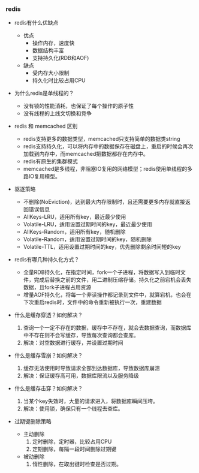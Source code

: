 ### redis
* redis有什么优缺点
    * 优点
        * 操作内存，速度快
        * 数据结构丰富
        * 支持持久化(RDB和AOF)
    * 缺点
        * 受内存大小限制
        * 持久化时比较占用CPU
* 为什么redis是单线程的？
    * 没有锁的性能消耗，也保证了每个操作的原子性
    * 没有线程的上线文切换和竞争

* redis 和 memcached 区别
    * redis支持更多的数据类型，memcached只支持简单的数据类string
    * redis支持持久化，可以将内存中的数据保存在磁盘上，重启的时候会再次加载到内存中，而memcached把数据都存在内存中。
    * redis有原生的集群模式
    * memcached是多线程，非阻塞IO复用的网络模型；redis使用单线程的多路IO复用模型。

* 驱逐策略
    * 不删除(NoEviction)，达到最大内存限制时，且还需要更多内存就直接返回错误信息
    * AllKeys-LRU，适用所有key，最近最少使用
    * Volatile-LRU，适用设置过期时间的key，最近最少使用
    * AllKeys-Random，适用所有key，随机删除
    * Volatile-Random，适用设置过期时间的key，随机删除
    * Volatile-TTL，适用设置过期时间的key，优先删除剩余时间短的key

* redis有哪几种持久化方式？
    * 全量RDB持久化，在指定时间，fork一个子进程，将数据写入到临时文件，完成后替换之前的文件，用二进制压缩存储。持久化之前宕机会丢失数据，且fork子进程占用资源
    * 增量AOF持久化，将每一个非读操作都记录到文件中，就算宕机，也会在下次重启redis时，文件中的命令重新被执行一次，重建数据

* 什么是缓存穿透？如何解决？
    1. 查询一个一定不存在的数据，缓存中不存在，就会去数据查询，而数据库中不存在则不会写缓存，导致每次查询都会查库。
    2. 解决：对空数据进行缓存，并设置过期时间

* 什么是缓存雪崩？如何解决？
    1. 缓存无法使用时导致请求全部到达数据库，导致数据库崩溃
    2. 解决：保证缓存高可用，数据库限流以及服务降级

* 什么是缓存击穿？如何解决？
    1. 当某个key失效时，大量的请求进入，将数据库瞬间压垮。
    2. 解决：使用锁，确保只有一个线程去查库。

* 过期键删除策略
    * 主动删除
        1. 定时删除，定时器，比较占用CPU
        2. 定期删除，每隔一段时间删除过期键
    * 被动删除
        1. 惰性删除，在取出键时检查是否过期。

